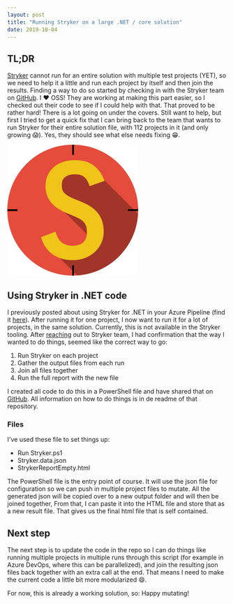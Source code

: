 ```yaml
---
layout: post
title: "Running Stryker on a large .NET / core solution"
date: 2019-10-04
---
```



## TL;DR
[Stryker](https://stryker-mutator.io/stryker-net/) cannot run for an entire solution with multiple test projects (YET), so we need to help it a little and run each project by itself and then join the results. Finding a way to do so started by checking in with the Stryker team on [GitHub](https://github.com/stryker-mutator/stryker-net/issues/740). I ❤️ OSS! 
They are working at making this part easier, so I checked out their code to see if I could help with that. That proved to be rather hard! There is a lot going on under the covers. Still want to help, but first I tried to get a quick fix that I can bring back to the team that wants to run Stryker for their entire solution file, with 112 projects in it (and only growing 😱). Yes, they should see what else needs fixing 😁.

![Stryker logo](/images/20191004/20191004_Stryker_Logo.png)

## Using Stryker in .NET code
I previously posted about using Stryker for .NET in your Azure Pipeline (find it [here](https://rajbos.github.io/blog/2019/09/04/Use-Stryker-Azure-DevOps)). After running it for one project, I now want to run it for a lot of projects, in the same solution. Currently, this is not available in the Stryker tooling. After [reaching](https://github.com/stryker-mutator/stryker-net/issues/740) out to Stryker team, I had confirmation that the way I wanted to do things, seemed like the correct way to go:

1. Run Stryker on each project
1. Gather the output files from each run
1. Join all files together
1. Run the full report with the new file

I created all code to do this in a PowerShell file and have shared that on [GitHub](https://github.com/rajbos/Stryker.MultipleProjectRunner). All information on how to do things is in de readme of that repository.


### Files
I've used these file to set things up:
* Run Stryker.ps1
* Stryker.data.json
* StrykerReportEmpty.html

The PowerShell file is the entry point of course. It will use the json file for configuration so we can push in multiple project files to mutate. All the generated json will be copied over to a new output folder and will then be joined together,
From that, I can paste it into the HTML file and store that as a new result file. That gives us the final html file that is self contained.

## Next step
The next step is to update the code in the repo so I can do things like running multiple projects in multiple runs through this script (for example in Azure DevOps, where this can be parallelized), and join the resulting json files back together with an extra call at the end. That means I need to make the current code a little bit more modularized 😄.

For now, this is already a working solution, so: Happy mutating!